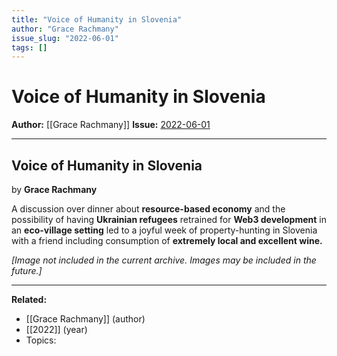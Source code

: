 ```yaml
---
title: "Voice of Humanity in Slovenia"
author: "Grace Rachmany"
issue_slug: "2022-06-01"
tags: []
---
```


# Voice of Humanity in Slovenia

**Author:** [[Grace Rachmany]]
**Issue:** [2022-06-01](https://plex.collectivesensecommons.org/2022-06-01/)

---

## Voice of Humanity in Slovenia
by **Grace Rachmany**

A discussion over dinner about **resource-based economy** and the possibility of having **Ukrainian refugees** retrained for **Web3 development** in an **eco-village setting** led to a joyful week of property-hunting in Slovenia with a friend including consumption of **extremely local and excellent wine.**

*[Image not included in the current archive. Images may be included in the future.]*

---

**Related:**
- [[Grace Rachmany]] (author)
- [[2022]] (year)
- Topics: 

